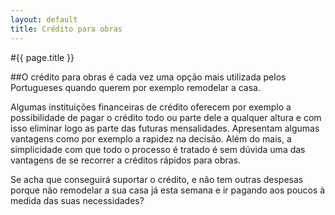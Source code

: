 ```yaml
---
layout: default
title: Crédito para obras
---
```


#{{ page.title }}

##O crédito para obras é cada vez uma opção mais utilizada pelos Portugueses quando querem por exemplo remodelar a casa.

Algumas instituições financeiras de crédito oferecem por exemplo a possibilidade de pagar o crédito todo ou parte dele a qualquer altura e com isso eliminar logo as parte das futuras mensalidades. Apresentam algumas vantagens como por exemplo a rapidez na decisão. Além do mais, a simplicidade com que todo o processo é tratado é sem dúvida uma das vantagens de se recorrer a créditos rápidos para obras.

Se acha que conseguirá suportar o crédito, e não tem outras despesas porque não remodelar a sua casa já esta semana e ir pagando aos poucos à medida das suas necessidades?